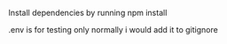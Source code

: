 Install dependencies by running
npm install

.env is for testing only
normally i would add it to gitignore